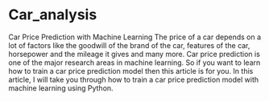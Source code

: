 # Car_analysis
Car Price Prediction with Machine Learning The price of a car depends on a lot of factors like the goodwill of the brand of the car, features of the car, horsepower and the mileage it gives and many more. Car price prediction is one of the major research areas in machine learning. So if you want to learn how to train a car price prediction model then this article is for you. In this article, I will take you through how to train a car price prediction model with machine learning using Python.
